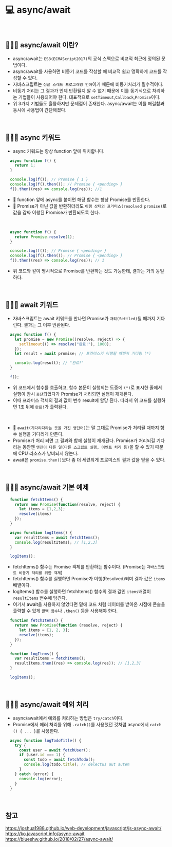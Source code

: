 # 💻 async/await
<br />

## 👨🏻‍💻 async/await 이란?
- async/await는 `ES8(ECMAScript2017)`의 공식 스펙으로 비교적 최근에 정의된 문법이다.
- async/await를 사용하면 비동기 코드를 작성할 때 비교적 쉽고 명확하게 코드를 작성할 수 있다.
- 자바스크립트는 `싱글 스레드 프로그래밍 언어`이기 때문에 비동기처리가 필수적이다.
- 비동기 처리는 그 결과가 언제 반환될지 알 수 없기 때문에 이를 동기식으로 처리하는 기법들이 사용되어야 한다. 대표적으로 `setTimeout`,`Callback`,`Promise`이다.
- 위 3가지 기법들도 훌륭하지만 문제점이 존재한다. async/await는 이를 해결함과 동시에 사용법이 간단해졌다.

<br />

## 👨🏻‍💻 async 키워드
- async 키워드는 항상 function 앞에 위치합니다.
```js
  async function f() {
    return 1;
  }

  console.log(f()); // Promise { 1 }
  console.log(f().then()); // Promise { <pending> }
  f().then((res) => console.log(res)); //1
```
- 🌟 function 앞에 async를 붙이면 해당 함수는 항상 Promise를 반환한다. 
- 🌟 Promise가 아닌 값을 반환하더라도 `이행 상태의 프라미스(resolved promise)`로 값을 감싸 이행된 Promise가 반환되도록 한다.

<br />

```js
  async function f() {
    return Promise.resolve(1);
  }

  console.log(f()); // Promise { <pending> }
  console.log(f().then()); // Promise { <pending> }
  f().then((res) => console.log(res)); // 1
```
- 위 코드와 같이 명시적으로 Promise를 반환하는 것도 가능한데, 결과는 거의 동일하다.

<br />

## 👨🏻‍💻 await 키워드
- 자바스크립트는 await 키워드를 만나면 Promise가 `처리(Settled)`될 때까지 기다린다. 결과는 그 이후 반환된다.
```js
  async function f() {
    let promise = new Promise((resolve, reject) => {
      setTimeout(() => resolve("완료!"), 1000);
    });
    let result = await promise; // 프라미스가 이행될 때까지 기다림 (*)

    console.log(result); // "완료!"
  }

  f();
```
- 위 코드에서 함수를 호출하고, 함수 본문이 실행되는 도중에 `(*)`로 표시한 줄에서 실행이 잠시 `중단`되었다가 Promise가 처리되면 실행이 재개된다.
- 이때 프라미스 객체의 결과 값이 변수 result에 할당 된다. 따라서 위 코드를 실행하면 1초 뒤에 `완료!`가 출력된다.

<br />

- 🌟 `await(기다리다라는 뜻을 가진 영단어)`는 말 그대로 Promise가 처리될 때까지 함수 실행을 기다리게 만든다.
- Promise가 처리 되면 그 결과와 함께 실행이 재개된다. Promise가 처리되길 기다리는 동안엔 `엔진이 다른 일(다른 스크립트 실행, 이벤트 처리 등)`을 할 수 있기 때문에 CPU 리소스가 낭비되지 않는다.
- await은 `promise.then()`보다 좀 더 세련되게 프로미스의 결과 값을 얻을 수 있다.

<br />

## 👨🏻‍💻 async/await 기본 예제
```js
  function fetchItems() {
    return new Promise(function(resolve, reject) {
      let items = [1,2,3];
      resolve(items)
    });
  }

  async function logItems() {
    var resultItems = await fetchItems();
    console.log(resultItems); // [1,2,3]
  }

  logItems();
```
- fetchItems() 함수는 Promise 객체를 반환하는 함수이다. (Promise는 `자바스크립트 비동기 처리를 위한 객체`)
- fetchItems() 함수를 실행하면 Promise가 이행(Resolved)되며 결과 값은 `items`배열이다.
- logItems() 함수를 실행하면 fetchItems() 함수의 결과 값인 `items`배열이 `resultItems` 변수에 담긴다.
- 여기서 await을 사용하지 않았다면 밑에 코드 처럼 데이터를 받아온 시점에 콘솔을 출력할 수 있게 `콜백 함수`나 `.then()` 등을 사용해야 한다.
```js
  function fetchItems() {
    return new Promise(function (resolve, reject) {
      let items = [1, 2, 3];
      resolve(items);
    });
  }

  function logItems() {
    var resultItems = fetchItems();
    resultItems.then((res) => console.log(res)); // [1,2,3]
  }

  logItems();
```

<br />

## 👨🏻‍💻 async/await 예외 처리
- async/await에서 예외를 처리하는 방법은 `try/catch`이다.
- Promise에서 에러 처리를 위해 `.catch()`를 사용했던 것처럼 async에서 `catch () { ... }`를 사용한다.
```js
  async function logTodoTitle() {
    try {
      const user = await fetchUser();
      if (user.id === 1) {
        const todo = await fetchTodo();
        console.log(todo.title); // delectus aut autem
      }
    } catch (error) {
      console.log(error);
    }
  }
```

<br />

## 참고
https://joshua1988.github.io/web-development/javascript/js-async-await/ <br />
https://ko.javascript.info/async-await <br />
https://blueshw.github.io/2018/02/27/async-await/ <br />

